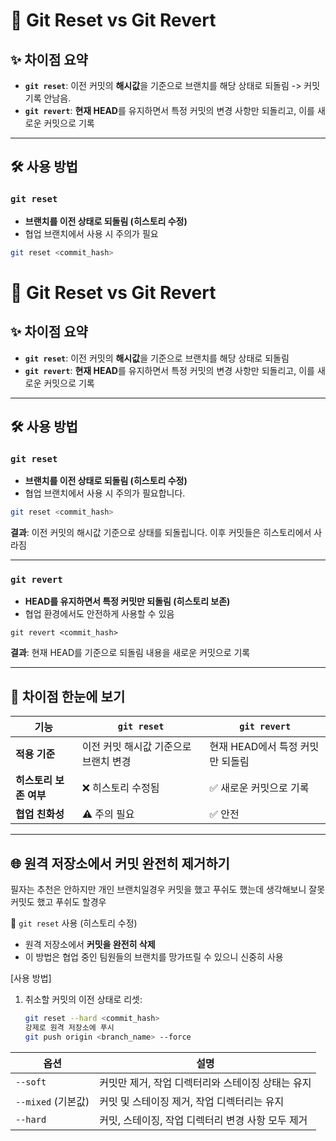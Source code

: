 # 🔄 Git Reset vs Git Revert

## ✨ 차이점 요약
- **`git reset`**: 이전 커밋의 **해시값**을 기준으로 브랜치를 해당 상태로 되돌림 -> 커밋 기록 안남음.
- **`git revert`**: **현재 HEAD**를 유지하면서 특정 커밋의 변경 사항만 되돌리고, 이를 새로운 커밋으로 기록

---

## 🛠️ 사용 방법

### `git reset`
- **브랜치를 이전 상태로 되돌림 (히스토리 수정)**  
- 협업 브랜치에서 사용 시 주의가 필요

```bash
git reset <commit_hash>
```


# 🔄 Git Reset vs Git Revert

## ✨ 차이점 요약
- **`git reset`**: 이전 커밋의 **해시값**을 기준으로 브랜치를 해당 상태로 되돌림
- **`git revert`**: **현재 HEAD**를 유지하면서 특정 커밋의 변경 사항만 되돌리고, 이를 새로운 커밋으로 기록


---

## 🛠️ 사용 방법


### `git reset`
- **브랜치를 이전 상태로 되돌림 (히스토리 수정)**  
- 협업 브랜치에서 사용 시 주의가 필요합니다.

```bash
git reset <commit_hash>
```

**결과**: 이전 커밋의 해시값 기준으로 상태를 되돌립니다. 이후 커밋들은 히스토리에서 사라짐

------

### `git revert`

- **HEAD를 유지하면서 특정 커밋만 되돌림 (히스토리 보존)**
- 협업 환경에서도 안전하게 사용할 수 있음

```
git revert <commit_hash>
```

**결과**: 현재 HEAD를 기준으로 되돌림 내용을 새로운 커밋으로 기록

------

## 🚀 차이점 한눈에 보기

| **기능**               | **`git reset`**                       | **`git revert`**                 |
| ---------------------- | ------------------------------------- | -------------------------------- |
| **적용 기준**          | 이전 커밋 해시값 기준으로 브랜치 변경 | 현재 HEAD에서 특정 커밋만 되돌림 |
| **히스토리 보존 여부** | ❌ 히스토리 수정됨                     | ✅ 새로운 커밋으로 기록           |
| **협업 친화성**        | ⚠️ 주의 필요                           | ✅ 안전                           |

---

## 🌐 원격 저장소에서 커밋 완전히 제거하기

필자는 추천은 안하지만 개인 브랜치일경우 커밋을 했고 푸쉬도 했는데 생각해보니 잘못 커밋도 했고 푸쉬도 할경우

🚨 `git reset` 사용 (히스토리 수정)
- 원격 저장소에서 **커밋을 완전히 삭제**
- 이 방법은 협업 중인 팀원들의 브랜치를 망가뜨릴 수 있으니 신중히 사용

[사용 방법]

1. 취소할 커밋의 이전 상태로 리셋:
   ```bash
   git reset --hard <commit_hash>
   강제로 원격 저장소에 푸시
   git push origin <branch_name> --force

| 옵션               | 설명                                              |
| ------------------ | ------------------------------------------------- |
| `--soft`           | 커밋만 제거, 작업 디렉터리와 스테이징 상태는 유지 |
| `--mixed` (기본값) | 커밋 및 스테이징 제거, 작업 디렉터리는 유지       |
| `--hard`           | 커밋, 스테이징, 작업 디렉터리 변경 사항 모두 제거 |